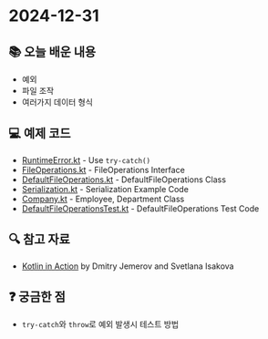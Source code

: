 # 2024-12-31

## 📚 오늘 배운 내용

- 예외
- 파일 조작
- 여러가지 데이터 형식

## 💻 예제 코드

- [RuntimeError.kt](../../main/kotlin/day11/RuntimeError.kt) - Use `try-catch()`
- [FileOperations.kt](../../main/kotlin/day11/FileOperations.kt) - FileOperations Interface
- [DefaultFileOperations.kt](../../main/kotlin/day11/DefaultFileOperations.kt) - DefaultFileOperations Class
- [Serialization.kt](../../main/kotlin/day11/Serialization.kt) - Serialization Example Code
- [Company.kt](../../main/kotlin/day11/Company.kt) - Employee, Department Class
- [DefaultFileOperationsTest.kt](../../test/kotlin/day11/DefaultFileOperationsTest.kt) - DefaultFileOperations Test Code

## 🔍 참고 자료

- [Kotlin in Action](https://www.manning.com/books/kotlin-in-action) by Dmitry Jemerov and Svetlana Isakova

## ❓ 궁금한 점

- `try-catch`와 `throw`로 예외 발생시 테스트 방법